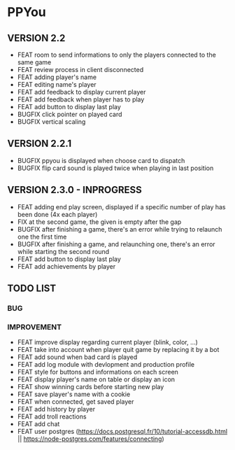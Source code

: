 # PPYou

## VERSION 2.2
* FEAT room to send informations to only the players connected to the same game
* FEAT review process in client disconnected
* FEAT adding player's name
* FEAT editing name's player
* FEAT add feedback to display current player
* FEAT add feedback when player has to play
* FEAT add button to display last play
* BUGFIX click pointer on played card
* BUGFIX vertical scaling

## VERSION 2.2.1
* BUGFIX ppyou is displayed when choose card to dispatch
* BUGFIX flip card sound is played twice when playing in last position

## VERSION 2.3.0 - INPROGRESS
* FEAT adding end play screen, displayed if a specific number of play has been done (4x each player)
* FIX at the second game, the given is empty after the gap
* BUGFIX after finishing a game, there's an error while trying to relaunch one the first time
* BUGFIX after finishing a game, and relaunching one, there's an error while starting the second round
* FEAT add button to display last play
* FEAT add achievements by player

## TODO LIST

### BUG

### IMPROVEMENT
* FEAT improve display regarding current player (blink, color, ...)
* FEAT take into account when player quit game by replacing it by a bot
* FEAT add sound when bad card is played
* FEAT add log module with devlopment and production profile
* FEAT style for buttons and informations on each screen
* FEAT display player's name on table or display an icon
* FEAT show winning cards before starting new play
* FEAT save player's name with a cookie
* FEAT when connected, get saved player
* FEAT add history by player
* FEAT add troll reactions
* FEAT add chat
* FEAT user postgres (https://docs.postgresql.fr/10/tutorial-accessdb.html || https://node-postgres.com/features/connecting)
